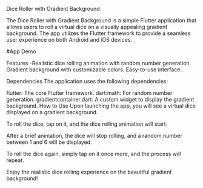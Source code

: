 Dice Roller with Gradient Background

The Dice Roller with Gradient Background is a simple Flutter application that allows users to roll a virtual dice on a visually appealing gradient background. The app utilizes the Flutter framework to provide a seamless user experience on both Android and iOS devices.

#App Demo

Features
-Realistic dice rolling animation with random number generation.
 Gradient background with customizable colors.
 Easy-to-use interface.

 Dependencies
The application uses the following dependencies:

flutter: The core Flutter framework.
dart:math: For random number generation.
gradientcontainer.dart: A custom widget to display the gradient background.
How to Use
Upon launching the app, you will see a virtual dice displayed on a gradient background.

To roll the dice, tap on it, and the dice rolling animation will start.

After a brief animation, the dice will stop rolling, and a random number between 1 and 6 will be displayed.

To roll the dice again, simply tap on it once more, and the process will repeat.

Enjoy the realistic dice rolling experience on the beautiful gradient background!